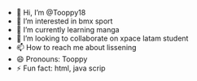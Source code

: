 - 👋 Hi, I’m @Tooppy18
- 👀 I’m interested in bmx sport
- 🌱 I’m currently learning manga
- 💞️ I’m looking to collaborate on xpace latam student
- 📫 How to reach me about lissening
- 😄 Pronouns: Tooppy
- ⚡ Fun fact: html, java scrip

<!---
Tooppy18/Tooppy18 is a ✨ special ✨ repository because its `README.md` (this file) appears on your GitHub profile.
You can click the Preview link to take a look at your changes.
--->
